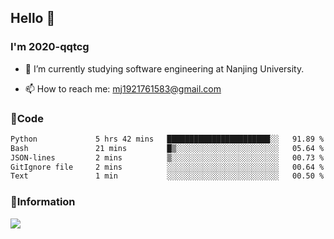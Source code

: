 ## Hello 👋


### I'm 2020-qqtcg

- 🔭 I’m currently studying software engineering at Nanjing University. 
<!-- - 🌱 I’m currently learning MLsys and -->
<!-- - 👯 I’m looking to collaborate on ... -->
<!-- - 🤔 I’m looking for help with ... -->
<!-- - 💬 Ask me about ... -->
- 📫 How to reach me: mj1921761583@gmail.com
<!-- - 😄 Pronouns: ... -->
<!-- - ⚡ Fun fact: ... -->

### 🌱Code
<!--START_SECTION:waka-->

```txt
Python             5 hrs 42 mins   ███████████████████████░░   91.89 %
Bash               21 mins         █▒░░░░░░░░░░░░░░░░░░░░░░░   05.64 %
JSON-lines         2 mins          ▒░░░░░░░░░░░░░░░░░░░░░░░░   00.73 %
GitIgnore file     2 mins          ░░░░░░░░░░░░░░░░░░░░░░░░░   00.64 %
Text               1 min           ░░░░░░░░░░░░░░░░░░░░░░░░░   00.50 %
```

<!--END_SECTION:waka-->

### 💬Information
![](https://github-readme-stats.vercel.app/api?username=2020-qqtcg&theme=buefy&hide_border=false)


<!-- <div align="center"> <img src="https://github-readme-activity-graph.vercel.app/graph?username=2020-qqtcg&theme=minimal" /> </div> -->


